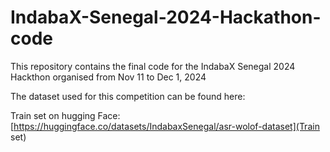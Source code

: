 # IndabaX-Senegal-2024-Hackathon-code
This repository contains the final code for the IndabaX Senegal 2024 Hackthon organised from Nov 11 to Dec 1, 2024 


The dataset used for this competition can be found here:

Train set on hugging Face: [https://huggingface.co/datasets/IndabaxSenegal/asr-wolof-dataset](Train set)
